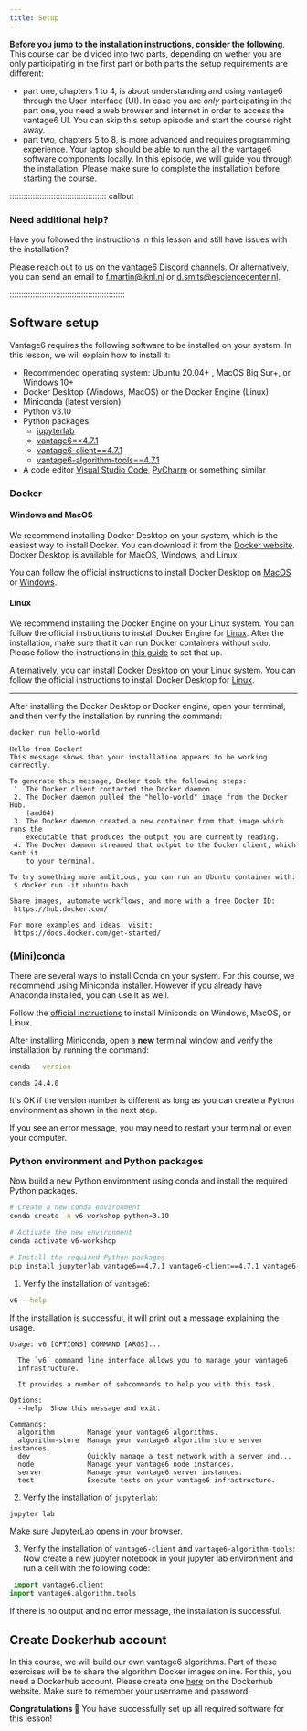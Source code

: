 ```yaml
---
title: Setup
---
```


**Before you jump to the installation instructions, consider the following**. This course can be divided into two parts, depending on wether you are only participating in the first part or both parts the setup requirements are different:

- part one, chapters 1 to 4, is about understanding and using vantage6 through the User Interface (UI). In case you are _only_ participating in the part one, you need a web browser and internet in order to access the vantage6 UI. You can skip this setup episode and start the course right away.
- part two, chapters 5 to 8, is more advanced and requires programming experience. Your laptop should be able to run the all the vantage6 software components locally. In this episode, we will guide you through the installation. Please make sure to complete the installation before starting the course.

:::::::::::::::::::::::::::::::::::::::::: callout

### Need additional help?

Have you followed the instructions in this lesson and still have issues with the installation?

Please reach out to us on the [vantage6 Discord channels](https://discord.gg/yAyFf6Y). Or alternatively, you can send an email to [f.martin@iknl.nl](mailto:f.martin@iknl.nl) or [d.smits@esciencecenter.nl](mailto:d.smits@esciencecenter.nl).

::::::::::::::::::::::::::::::::::::::::::::::::::

## Software setup

Vantage6 requires the following software to be installed on your system. In this lesson, we will explain how to install it:

- Recommended operating system: Ubuntu 20.04+ , MacOS Big Sur+, or Windows 10+
- Docker Desktop (Windows, MacOS) or the Docker Engine (Linux)
- Miniconda (latest version)
- Python v3.10
- Python packages:
  - [jupyterlab](https://pypi.org/project/jupyterlab/)
  - [vantage6==4.7.1](https://pypi.org/project/vantage6/)
  - [vantage6-client==4.7.1](https://pypi.org/project/vantage6-client/)
  - [vantage6-algorithm-tools==4.7.1](https://pypi.org/project/vantage6-algorithm-tools/)
- A code editor [Visual Studio Code](https://code.visualstudio.com/), [PyCharm](https://www.jetbrains.com/pycharm/) or something similar

### Docker

#### Windows and MacOS

We recommend installing Docker Desktop on your system, which is the easiest way to install Docker. You can download it from the [Docker website](https://www.docker.com/products/docker-desktop). Docker Desktop is available for MacOS, Windows, and Linux.

You can follow the official instructions to install Docker Desktop on [MacOS](https://docs.docker.com/desktop/install/mac-install/) or [Windows](https://docs.docker.com/desktop/install/windows-install/).

#### Linux

We recommend installing the Docker Engine on your Linux system. You can follow the official instructions to install Docker Engine for [Linux](https://docs.docker.com/desktop/install/linux-install/). After the installation, make sure that it can run Docker containers without `sudo`. Please follow the instructions in [this guide](https://docs.docker.com/engine/install/linux-postinstall/) to set that up.

Alternatively, you can install Docker Desktop on your Linux system. You can follow the official instructions to install Docker Desktop for [Linux](https://docs.docker.com/desktop/install/linux-install/).

---

After installing the Docker Desktop or Docker engine, open your terminal, and then verify the installation by running the command:

```bash
docker run hello-world
```

```Output
Hello from Docker!
This message shows that your installation appears to be working correctly.

To generate this message, Docker took the following steps:
 1. The Docker client contacted the Docker daemon.
 2. The Docker daemon pulled the "hello-world" image from the Docker Hub.
    (amd64)
 3. The Docker daemon created a new container from that image which runs the
    executable that produces the output you are currently reading.
 4. The Docker daemon streamed that output to the Docker client, which sent it
    to your terminal.

To try something more ambitious, you can run an Ubuntu container with:
 $ docker run -it ubuntu bash

Share images, automate workflows, and more with a free Docker ID:
 https://hub.docker.com/

For more examples and ideas, visit:
 https://docs.docker.com/get-started/
```

### (Mini)conda

There are several ways to install Conda on your system. For this course, we recommend using Miniconda installer. However if you already have Anaconda installed, you can use it as well.

Follow the [official instructions](https://docs.anaconda.com/free/miniconda/) to install Miniconda on Windows, MacOS, or Linux.

After installing Miniconda, open a **new** terminal window and verify the installation by running the command:

```bash
conda --version
```

```Output
conda 24.4.0
```

It's OK if the version number is different as long as you can create a Python environment as shown in the next step.

If you see an error message, you may need to restart your terminal or even your computer.

### Python environment and Python packages

Now build a new Python environment using conda and install the required Python packages.

```bash
# Create a new conda environment
conda create -n v6-workshop python=3.10

# Activate the new environment
conda activate v6-workshop

# Install the required Python packages
pip install jupyterlab vantage6==4.7.1 vantage6-client==4.7.1 vantage6-algorithm-tools==4.7.1
```

1. Verify the installation of `vantage6`:

```bash
v6 --help
```

If the installation is successful, it will print out a message explaining the usage.

```Output
Usage: v6 [OPTIONS] COMMAND [ARGS]...

  The `v6` command line interface allows you to manage your vantage6
  infrastructure.

  It provides a number of subcommands to help you with this task.

Options:
  --help  Show this message and exit.

Commands:
  algorithm        Manage your vantage6 algorithms.
  algorithm-store  Manage your vantage6 algorithm store server instances.
  dev              Quickly manage a test network with a server and...
  node             Manage your vantage6 node instances.
  server           Manage your vantage6 server instances.
  test             Execute tests on your vantage6 infrastructure.
```

2. Verify the installation of `jupyterlab`:

```bash
jupyter lab
```

Make sure JupyterLab opens in your browser.

3. Verify the installation of `vantage6-client` and `vantage6-algorithm-tools`:
Now create a new jupyter notebook in your jupyter lab environment and run a cell
with the following code:

```python
 import vantage6.client
import vantage6.algorithm.tools
```

If there is no output and no error message, the installation is successful.

## Create Dockerhub account

In this course, we will build our own vantage6 algorithms. Part of these exercises will
be to share the algorithm Docker images online. For this, you need a Dockerhub account.
Please create one [here](https://app.docker.com/signup) on the Dockerhub website.
Make sure to remember your username and password!

**Congratulations 🎉** You have successfully set up all required software for this lesson!
